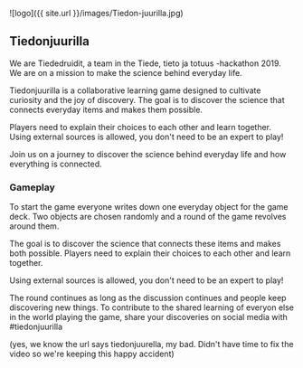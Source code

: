 ![logo]({{ site.url }}/images/Tiedon-juurilla.jpg)

## Tiedonjuurilla

We are Tiededruidit, a team in the Tiede, tieto ja totuus -hackathon 2019. We are on a mission to make the science behind everyday life.

Tiedonjuurilla is a collaborative learning game designed to cultivate curiosity and the joy of discovery. The goal is to discover the science that connects everyday items and makes them possible.

Players need to explain their choices to each other and learn together. Using external sources is allowed, you don't need to be an expert to play!

Join us on a journey to discover the science behind everyday life and how everything is connected.

### Gameplay

To start the game everyone writes down one everyday object for the game deck. Two objects are chosen randomly and a round of the game revolves around them.

The goal is to discover the science that connects these items and makes both possible. Players need to explain their choices to each other and learn together.

Using external sources is allowed, you don't need to be an expert to play!

The round continues as long as the discussion continues and people keep discovering new things. To contribute to the shared learning of everyon else in the world playing the game, share your discoveries on social media with \#tiedonjuurilla

(yes, we know the url says tiedonjuurella, my bad. Didn't have time to fix the video so we're keeping this happy accident)
